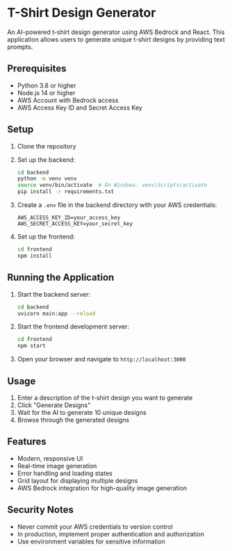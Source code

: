 # T-Shirt Design Generator

An AI-powered t-shirt design generator using AWS Bedrock and React. This application allows users to generate unique t-shirt designs by providing text prompts.

## Prerequisites

- Python 3.8 or higher
- Node.js 14 or higher
- AWS Account with Bedrock access
- AWS Access Key ID and Secret Access Key

## Setup

1. Clone the repository
2. Set up the backend:

   ```bash
   cd backend
   python -m venv venv
   source venv/bin/activate  # On Windows: venv\Scripts\activate
   pip install -r requirements.txt
   ```

3. Create a `.env` file in the backend directory with your AWS credentials:

   ```
   AWS_ACCESS_KEY_ID=your_access_key
   AWS_SECRET_ACCESS_KEY=your_secret_key
   ```

4. Set up the frontend:
   ```bash
   cd frontend
   npm install
   ```

## Running the Application

1. Start the backend server:

   ```bash
   cd backend
   uvicorn main:app --reload
   ```

2. Start the frontend development server:

   ```bash
   cd frontend
   npm start
   ```

3. Open your browser and navigate to `http://localhost:3000`

## Usage

1. Enter a description of the t-shirt design you want to generate
2. Click "Generate Designs"
3. Wait for the AI to generate 10 unique designs
4. Browse through the generated designs

## Features

- Modern, responsive UI
- Real-time image generation
- Error handling and loading states
- Grid layout for displaying multiple designs
- AWS Bedrock integration for high-quality image generation

## Security Notes

- Never commit your AWS credentials to version control
- In production, implement proper authentication and authorization
- Use environment variables for sensitive information
